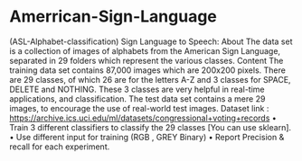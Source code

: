 # Amerrican-Sign-Language
(ASL-Alphabet-classification)
Sign Language to Speech: About The data set is a collection of images of alphabets from the American Sign Language, separated in 29 folders which represent the various classes. Content The training data set contains 87,000 images which are 200x200 pixels. There are 29 classes, of which 26 are for the letters A-Z and 3 classes for SPACE, DELETE and NOTHING. These 3 classes are very helpful in real-time applications, and classification. The test data set contains a mere 29 images, to encourage the use of real-world test images. Dataset link : https://archive.ics.uci.edu/ml/datasets/congressional+voting+records • Train 3 different classifiers to classify the 29 classes [You can use sklearn]. • Use different input for training (RGB , GREY Binary) • Report Precision & recall for each experiment.
